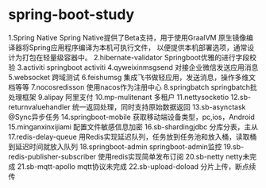 # spring-boot-study
1.Spring Native
	Spring Native提供了Beta支持，用于使用GraalVM 原生镜像编译器将Spring应用程序编译为本机可执行文件，
	以便提供本机部署选项，通常设计为打包在轻量级容器中。
2.hibernate-validator
	Springboot优雅的进行字段校验
3.activiti
	springboot activiti
4.qyweixinmsgsend
	对接企业微信发送应用消息
5.websocket
	跨域测试
6.feishumsg
	集成飞书做轻应用，发送消息，操作多维文档等等
7.nocosredisson
	使用nacos作为注册中心
8.springbatch
	springbatch批处理框架
9.alipay
	阿里支付
10.mp-mulitenant
	多租户
11.nettysocketio
12.sb-returnvaluehandler
	统一返回处理，同时支持原始数据返回
13.sb-asynctask
	@Sync异步任务
14.springboot-mobile
	获取移动端设备类型，pc,ios，Android
15.minganxinxijiami
	配置文件敏感信息加密
16.sb-shardingjdbc
	分库分表，主从
17.redis-delay-queue
	用Redis实现延迟队列，任务放到任务池和放入桶，读取桶到延迟时间就放入队列
18.springboot-admin
	springboot-admin监控
19.sb-redis-publisher-subscriber
	使用redis实现简单发布订阅
20.sb-netty
	netty未完成
21.sb-mqtt-apollo
	mqtt协议未完成
22.sb-upload-doload
	分片上传，断点续传
